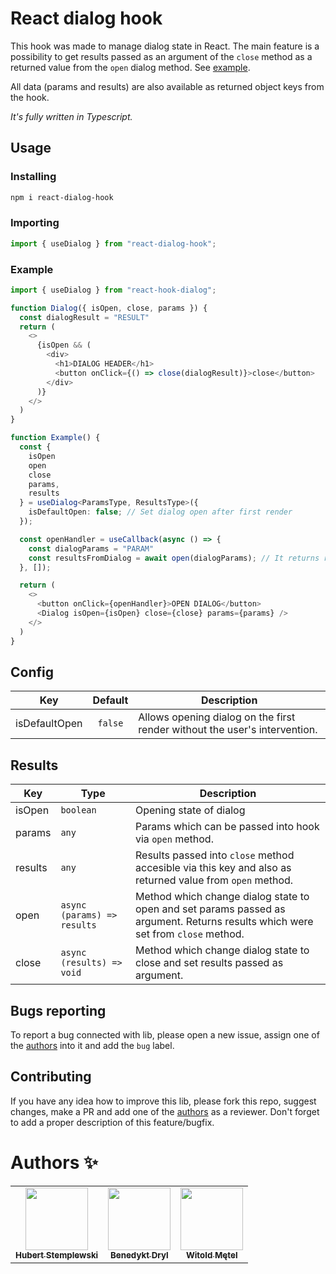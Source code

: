 # React dialog hook

This hook was made to manage dialog state in React. The main feature is a possibility to get results passed as an argument of the `close` method as a returned value from the `open` dialog method. See [example](#example).

All data (params and results) are also available as returned object keys from the hook.

_It's fully written in Typescript._

## Usage

### Installing

```sh
npm i react-dialog-hook
```

### Importing

```typescript
import { useDialog } from "react-dialog-hook";
```

### Example

```typescript
import { useDialog } from "react-hook-dialog";

function Dialog({ isOpen, close, params }) {
  const dialogResult = "RESULT"
  return (
    <>
      {isOpen && (
        <div>
          <h1>DIALOG HEADER</h1>
          <button onClick={() => close(dialogResult)}>close</button>
        </div>
      )}
    </>
  )
}

function Example() {
  const {
    isOpen
    open
    close
    params,
    results
  } = useDialog<ParamsType, ResultsType>({
    isDefaultOpen: false; // Set dialog open after first render
  });

  const openHandler = useCallback(async () => {
    const dialogParams = "PARAM"
    const resultsFromDialog = await open(dialogParams); // It returns results passed as argument to close method
  }, []);

  return (
    <>
      <button onClick={openHandler}>OPEN DIALOG</button>
      <Dialog isOpen={isOpen} close={close} params={params} />
    </>
  )
}
```

## Config

| Key           | Default | Description                                                                |
| ------------- | :-----: | -------------------------------------------------------------------------- |
| isDefaultOpen | `false` | Allows opening dialog on the first render without the user's intervention. |

## Results

| Key     | Type                        | Description                                                                                                                     |
| ------- | --------------------------- | ------------------------------------------------------------------------------------------------------------------------------- |
| isOpen  | `boolean`                   | Opening state of dialog                                                                                                         |
| params  | `any`                       | Params which can be passed into hook via `open` method.                                                                         |
| results | `any`                       | Results passed into `close` method accesible via this key and also as returned value from `open` method.                        |
| open    | `async (params) => results` | Method which change dialog state to open and set params passed as argument. Returns results which were set from `close` method. |
| close   | `async (results) => void`   | Method which change dialog state to close and set results passed as argument.                                                   |

## Bugs reporting

To report a bug connected with lib, please open a new issue, assign one of the [authors](#authors) into it and add the `bug` label.

## Contributing

If you have any idea how to improve this lib, please fork this repo, suggest changes, make a PR and add one of the [authors](#authors) as a reviewer. Don't forget to add a proper description of this feature/bugfix.

# Authors ✨

<table>
  <tr>
    <td align="center"><a href="https://github.com/hstemplewski"><img src="https://avatars.githubusercontent.com/u/25898331?s=460&u=a1489c65ba165f83cdbca99778f224882ea7cdff&v=4" width="100px;" alt=""/><br /><sub><b>Hubert Stemplewski</b></sub></a></td>
    <td align="center"><a href="https://github.com/benedyktdryl"><img src="https://avatars.githubusercontent.com/u/576068?s=400&u=60be2bede95aad024ead28cfc91ece157ec51f70&v=4" width="100px;" alt=""/><br /><sub><b>Benedykt Dryl</b></sub></a></td>
    <td align="center"><a href="https://github.com/witoldmetel"><img src="https://avatars.githubusercontent.com/u/31034370?v=4" width="100px;" alt=""/><br /><sub><b>Witold Mętel</b></sub></a></td>
  </tr>
</table>
